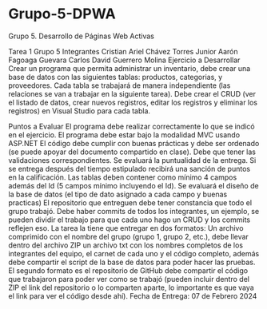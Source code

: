 # Grupo-5-DPWA
Grupo 5. Desarrollo de Páginas Web Activas

Tarea 1 Grupo 5
Integrantes
Cristian Ariel Chávez Torres
Junior Aarón Fagoaga Guevara
Carlos David Guerrero Molina
Ejercicio a Desarrollar
Crear un programa que permita administrar un inventario, debe crear una base de datos con las siguientes tablas: productos, categorias, y proveedores. Cada tabla se trabajará de manera independiente (las relaciones se van a trabajar en la siguiente tarea). Debe crear el CRUD (ver el listado de datos, crear nuevos registros, editar los registros y eliminar los registros) en Visual Studio para cada tabla.

Puntos a Evaluar
El programa debe realizar correctamente lo que se indicó en el ejercicio.
El programa debe estar bajo la modalidad MVC usando ASP.NET
El código debe cumplir con buenas prácticas y debe ser ordenado (se puede apoyar del documento compartido en clase).
Debe que tener las validaciones correspondientes.
Se evaluará la puntualidad de la entrega. Si se entrega después del tiempo estipulado recibirá una sanción de puntos en la calificación.
Las tablas deben contener como mínimo 4 campos además del Id (5 campos mínimo incluyendo el Id).
Se evaluará el diseño de la base de datos (el tipo de dato asignado a cada campo y buenas practicas)
El repositorio que entreguen debe tener constancia que todo el grupo trabajó. Debe haber commits de todos los integrantes, un ejemplo, se pueden dividir el trabajo para que cada uno hago un CRUD y los commits reflejen eso.
La tarea la tiene que entregar en dos formatos:
Un archivo comprimido con el nombre del grupo (grupo 1, grupo 2, etc.), debe llevar dentro del archivo ZIP un archivo txt con los nombres completos de los integrantes del equipo, el carnet de cada uno y el código completo, además debe compartir el script de la base de datos para poder hacer las pruebas.
El segundo formato es el repositorio de GitHub debe compartir el código que trabajaron para poder ver como se trabajó (pueden incluir dentro del ZIP el link del repositorio o lo comparten aparte, lo importante es que vaya el link para ver el código desde ahí).
Fecha de Entrega: 07 de Febrero 2024
